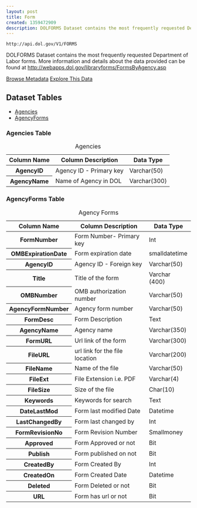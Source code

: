 ```yaml
---
layout: post
title: Form
created: 1359472909
description: DOLFORMS Dataset contains the most frequently requested Department of Labor forms.
---
```


```
http://api.dol.gov/V1/FORMS
```

<p>DOLFORMS Dataset contains the most frequently requested Department of Labor forms. More information and details about the data provided can be found at <a href="http://webapps.dol.gov/libraryforms/FormsByAgency.asp">http://webapps.dol.gov/libraryforms/FormsByAgency.asp</a></p>

<a href ="http://api.dol.gov/V1/FORMS/$metadata" class="button radius button_dataset">Browse Metadata</a>
<a href ="https://devtools.dol.gov/APISampler/Home/Index1?datasetName=DOL%20FORM" class="button radius button_dataset">Explore This Data</a>

## Dataset Tables  

- [Agencies](#Agencies)
- [AgencyForms](#AgencyForms)

<h3 id="Agencies">Agencies Table</h3>
<table summary="Agencies - contains the most frequently requested Department of Labor forms">
	<caption>Agencies</caption>
	<thead>
		<tr>
			<th scope="col">Column Name</th>
			<th scope="col">Column Description</th>
			<th scope="col">Data Type</th>
		</tr>
	</thead>
	<tbody>
		<tr>
			<th scope="row">AgencyID</th>
			<td>Agency ID - Primary key</td>
			<td>Varchar(50)</td>
		</tr>
		<tr>
			<th scope="row">AgencyName</th>
			<td>Name of Agency in DOL</td>
			<td>Varchar(300)</td>
		</tr>
	</tbody>
</table>

<h3 id="AgencyForms">AgencyForms Table</h3>
<table summary="Agency Forms - contains the most frequently requested Department of Labor forms">
	<caption>Agency Forms</caption>
	<thead>
		<tr>
			<th scope="col">Column Name</th>
			<th scope="col">Column Description</th>
			<th scope="col">Data Type</th>
		</tr>
	</thead>
	<tbody>
		<tr>
			<th scope="row">FormNumber</th>
			<td>Form Number- Primary key</td>
			<td>Int</td>
		</tr>
		<tr>
			<th scope="row">OMBExpirationDate</th>
			<td>Form expiration date</td>
			<td>smalldatetime</td>
		</tr>
		<tr>
			<th scope="row">AgencyID</th>
			<td>Agency ID - Foreign key</td>
			<td>Varchar(50)</td>
		</tr>
		<tr>
			<th scope="row">Title</th>
			<td>Title of the form</td>
			<td>Varchar (400)</td>
		</tr>
		<tr>
			<th scope="row">OMBNumber</th>
			<td>OMB authorization number</td>
			<td>Varchar(50)</td>
		</tr>
		<tr>
			<th scope="row">AgencyFormNumber</th>
			<td>Agency form number</td>
			<td>Varchar(50)</td>
		</tr>
		<tr>
			<th scope="row">FormDesc</th>
			<td>Form Description</td>
			<td>Text</td>
		</tr>
		<tr>
			<th scope="row">AgencyName</th>
			<td>Agency name</td>
			<td>Varchar(350)</td>
		</tr>
		<tr>
			<th scope="row">FormURL</th>
			<td>Url link of the form</td>
			<td>Varchar(300)</td>
		</tr>
		<tr>
			<th scope="row">FileURL</th>
			<td>url link for the file location</td>
			<td>Varchar(200)</td>
		</tr>
		<tr>
			<th scope="row">FileName</th>
			<td>Name of the file</td>
			<td>Varchar(50)</td>
		</tr>
		<tr>
			<th scope="row">FileExt</th>
			<td>File Extension i.e. PDF</td>
			<td>Varchar(4)</td>
		</tr>
		<tr>
			<th scope="row">FileSize</th>
			<td>Size of the file</td>
			<td>Char(10)</td>
		</tr>
		<tr>
			<th scope="row">Keywords</th>
			<td>Keywords for search</td>
			<td>Text</td>
		</tr>
		<tr>
			<th scope="row">DateLastMod</th>
			<td>Form last modified Date</td>
			<td>Datetime</td>
		</tr>
		<tr>
			<th scope="row">LastChangedBy</th>
			<td>Form last changed by</td>
			<td>Int</td>
		</tr>
		<tr>
			<th scope="row">FormRevisionNo</th>
			<td>Form Revision Number</td>
			<td>Smallmoney</td>
		</tr>
		<tr>
			<th scope="row">Approved</th>
			<td>Form Approved or not</td>
			<td>Bit</td>
		</tr>
		<tr>
			<th scope="row">Publish</th>
			<td>Form published on not</td>
			<td>Bit</td>
		</tr>
		<tr>
			<th scope="row">CreatedBy</th>
			<td>Form Created By</td>
			<td>Int</td>
		</tr>
		<tr>
			<th scope="row">CreatedOn</th>
			<td>Form Created Date</td>
			<td>Datetime</td>
		</tr>
		<tr>
			<th scope="row">Deleted</th>
			<td>Form Deleted or not</td>
			<td>Bit</td>
		</tr>
		<tr>
			<th scope="row">URL</th>
			<td>Form has url or not</td>
			<td>Bit</td>
		</tr>
	</tbody>
</table>
